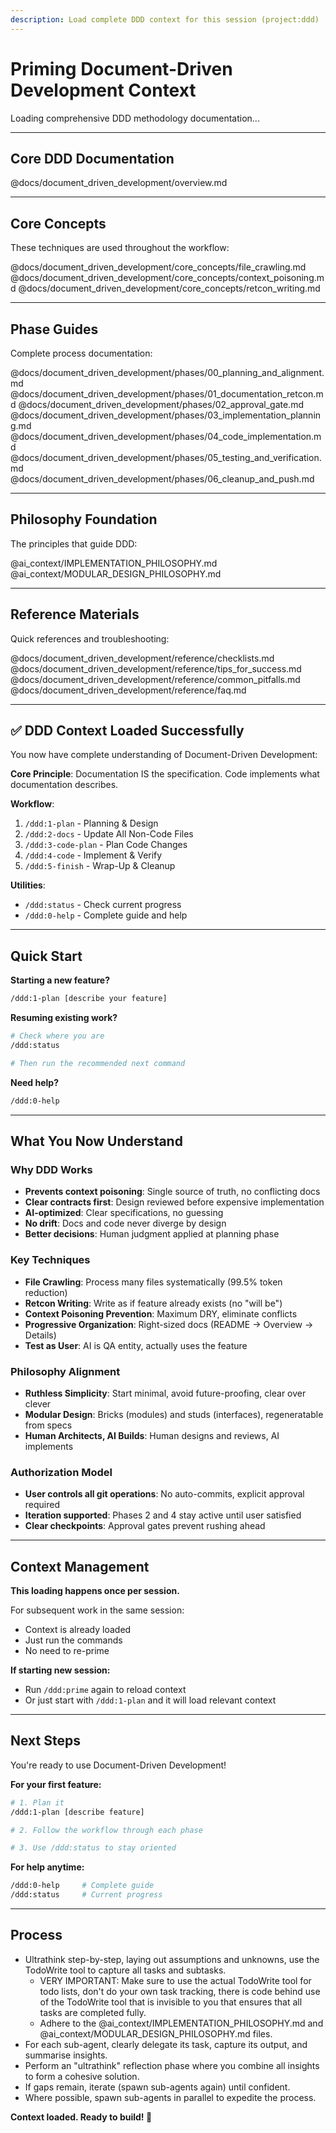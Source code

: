 ```yaml
---
description: Load complete DDD context for this session (project:ddd)
---
```


# Priming Document-Driven Development Context

Loading comprehensive DDD methodology documentation...

---

## Core DDD Documentation

@docs/document_driven_development/overview.md

---

## Core Concepts

These techniques are used throughout the workflow:

@docs/document_driven_development/core_concepts/file_crawling.md
@docs/document_driven_development/core_concepts/context_poisoning.md
@docs/document_driven_development/core_concepts/retcon_writing.md

---

## Phase Guides

Complete process documentation:

@docs/document_driven_development/phases/00_planning_and_alignment.md
@docs/document_driven_development/phases/01_documentation_retcon.md
@docs/document_driven_development/phases/02_approval_gate.md
@docs/document_driven_development/phases/03_implementation_planning.md
@docs/document_driven_development/phases/04_code_implementation.md
@docs/document_driven_development/phases/05_testing_and_verification.md
@docs/document_driven_development/phases/06_cleanup_and_push.md

---

## Philosophy Foundation

The principles that guide DDD:

@ai_context/IMPLEMENTATION_PHILOSOPHY.md
@ai_context/MODULAR_DESIGN_PHILOSOPHY.md

---

## Reference Materials

Quick references and troubleshooting:

@docs/document_driven_development/reference/checklists.md
@docs/document_driven_development/reference/tips_for_success.md
@docs/document_driven_development/reference/common_pitfalls.md
@docs/document_driven_development/reference/faq.md

---

## ✅ DDD Context Loaded Successfully

You now have complete understanding of Document-Driven Development:

**Core Principle**: Documentation IS the specification. Code implements what documentation describes.

**Workflow**:

1. `/ddd:1-plan` - Planning & Design
2. `/ddd:2-docs` - Update All Non-Code Files
3. `/ddd:3-code-plan` - Plan Code Changes
4. `/ddd:4-code` - Implement & Verify
5. `/ddd:5-finish` - Wrap-Up & Cleanup

**Utilities**:

- `/ddd:status` - Check current progress
- `/ddd:0-help` - Complete guide and help

---

## Quick Start

**Starting a new feature?**

```bash
/ddd:1-plan [describe your feature]
```

**Resuming existing work?**

```bash
# Check where you are
/ddd:status

# Then run the recommended next command
```

**Need help?**

```bash
/ddd:0-help
```

---

## What You Now Understand

### Why DDD Works

- **Prevents context poisoning**: Single source of truth, no conflicting docs
- **Clear contracts first**: Design reviewed before expensive implementation
- **AI-optimized**: Clear specifications, no guessing
- **No drift**: Docs and code never diverge by design
- **Better decisions**: Human judgment applied at planning phase

### Key Techniques

- **File Crawling**: Process many files systematically (99.5% token reduction)
- **Retcon Writing**: Write as if feature already exists (no "will be")
- **Context Poisoning Prevention**: Maximum DRY, eliminate conflicts
- **Progressive Organization**: Right-sized docs (README → Overview → Details)
- **Test as User**: AI is QA entity, actually uses the feature

### Philosophy Alignment

- **Ruthless Simplicity**: Start minimal, avoid future-proofing, clear over clever
- **Modular Design**: Bricks (modules) and studs (interfaces), regeneratable from specs
- **Human Architects, AI Builds**: Human designs and reviews, AI implements

### Authorization Model

- **User controls all git operations**: No auto-commits, explicit approval required
- **Iteration supported**: Phases 2 and 4 stay active until user satisfied
- **Clear checkpoints**: Approval gates prevent rushing ahead

---

## Context Management

**This loading happens once per session.**

For subsequent work in the same session:

- Context is already loaded
- Just run the commands
- No need to re-prime

**If starting new session:**

- Run `/ddd:prime` again to reload context
- Or just start with `/ddd:1-plan` and it will load relevant context

---

## Next Steps

You're ready to use Document-Driven Development!

**For your first feature:**

```bash
# 1. Plan it
/ddd:1-plan [describe feature]

# 2. Follow the workflow through each phase

# 3. Use /ddd:status to stay oriented
```

**For help anytime:**

```bash
/ddd:0-help     # Complete guide
/ddd:status     # Current progress
```

---

## Process

- Ultrathink step-by-step, laying out assumptions and unknowns, use the TodoWrite tool to capture all tasks and subtasks.
  - VERY IMPORTANT: Make sure to use the actual TodoWrite tool for todo lists, don't do your own task tracking, there is code behind use of the TodoWrite tool that is invisible to you that ensures that all tasks are completed fully.
  - Adhere to the @ai_context/IMPLEMENTATION_PHILOSOPHY.md and @ai_context/MODULAR_DESIGN_PHILOSOPHY.md files.
- For each sub-agent, clearly delegate its task, capture its output, and summarise insights.
- Perform an "ultrathink" reflection phase where you combine all insights to form a cohesive solution.
- If gaps remain, iterate (spawn sub-agents again) until confident.
- Where possible, spawn sub-agents in parallel to expedite the process.

**Context loaded. Ready to build! 🚀**
